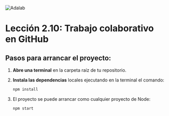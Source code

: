 ![Adalab](https://beta.adalab.es/resources/images/adalab-logo-155x61-bg-white.png)

# Lección 2.10: Trabajo colaborativo en GitHub

## Pasos para arrancar el proyecto:

1. **Abre una terminal** en la carpeta raíz de tu repositorio.
1. **Instala las dependencias** locales ejecutando en la terminal el comando:

   ```bash
   npm install
   ```

1. El proyecto se puede arrancar como cualquier proyecto de Node:

   ```bash
   npm start
   ```
